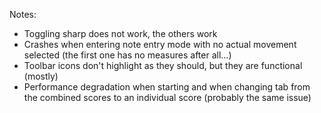Notes:
 - Toggling sharp does not work, the others work
 - Crashes when entering note entry mode with no actual movement selected (the first one has no measures after all...)
 - Toolbar icons don't highlight as they should, but they are functional (mostly)
 - Performance degradation when starting and when changing tab from the combined scores to an individual score (probably the same issue)
